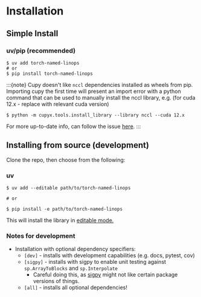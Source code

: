 # Installation

## Simple Install
### uv/pip (recommended)

```console
$ uv add torch-named-linops
# or
$ pip install torch-named-linops
```

:::{note}
Cupy doesn't like `nccl` dependencies installed as wheels from pip. Importing
cupy the first time will present an import error with a python command that can
be used to manually install the nccl library, e.g. (for cuda 12.x - replace with
relevant cuda version)

```console
$ python -m cupyx.tools.install_library --library nccl --cuda 12.x
```

For more up-to-date info, can follow the issue [here](https://github.com/cupy/cupy/issues/8227).
:::
## Installing from source (development)
Clone the repo, then choose from the following:

### uv
```console
$ uv add --editable path/to/torch-named-linops

# or

$ pip install -e path/to/torch-named-linops
```
This will install the library in
[editable mode.](https://docs.astral.sh/uv/concepts/projects/dependencies/#editable-dependencies)

### Notes for development
- Installation with optional dependency specifiers:
  - `[dev]` - installs with development capabilities (e.g. docs, pytest, cov)
  - `[sigpy]` - installs with sigpy to enable unit testing against `sp.ArrayToBlocks` and `sp.Interpolate`
    - Careful doing this, as [sigpy](https://github.com/mikgroup/sigpy) might not like certain package versions of things.
  - `[all]` - installs all optional dependencies!
